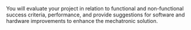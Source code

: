 You will evaluate your project in relation to functional and non-functional success
criteria, performance, and provide suggestions for software and hardware improvements to enhance the
mechatronic solution.

